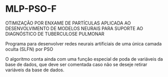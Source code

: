 MLP-PSO-F
=========

OTIMIZAÇÃO POR ENXAME DE PARTÍCULAS APLICADA AO DESENVOLVIMENTO DE 
MODELOS NEURAIS PARA SUPORTE AO DIAGNÓSTICO DE TUBERCULOSE PULMONAR

Programa para desenvolver redes neurais artificiais de uma única camada oculta (SLFN) por PSO

O algoritmo conta ainda com uma função especial de poda de variáveis da base de dados, que
deve ser comentada caso não se deseje retirar variáveis da base de dados.
